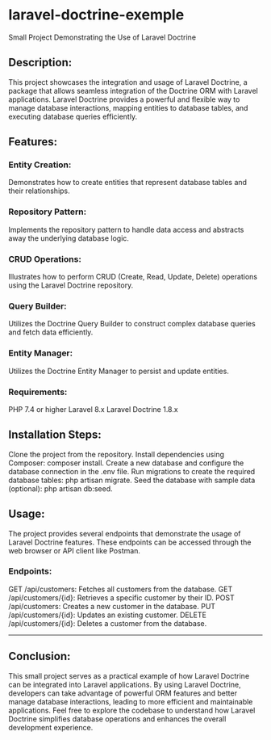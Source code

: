 # laravel-doctrine-exemple
Small Project Demonstrating the Use of Laravel Doctrine

## Description:
This project showcases the integration and usage of Laravel Doctrine, a package that allows seamless integration of the Doctrine ORM with Laravel applications. Laravel Doctrine provides a powerful and flexible way to manage database interactions, mapping entities to database tables, and executing database queries efficiently.

## Features:

### Entity Creation: 
Demonstrates how to create entities that represent database tables and their relationships.

### Repository Pattern: 
Implements the repository pattern to handle data access and abstracts away the underlying database logic.

### CRUD Operations: 
Illustrates how to perform CRUD (Create, Read, Update, Delete) operations using the Laravel Doctrine repository.

### Query Builder: 
Utilizes the Doctrine Query Builder to construct complex database queries and fetch data efficiently.

### Entity Manager: 
Utilizes the Doctrine Entity Manager to persist and update entities.

### Requirements:

PHP 7.4 or higher
Laravel 8.x
Laravel Doctrine 1.8.x


## Installation Steps:

Clone the project from the repository.
Install dependencies using Composer: composer install.
Create a new database and configure the database connection in the .env file.
Run migrations to create the required database tables: php artisan migrate.
Seed the database with sample data (optional): php artisan db:seed.

## Usage:
The project provides several endpoints that demonstrate the usage of Laravel Doctrine features. These endpoints can be accessed through the web browser or API client like Postman.

### Endpoints:

GET /api/customers: Fetches all customers from the database.
GET /api/customers/{id}: Retrieves a specific customer by their ID.
POST /api/customers: Creates a new customer in the database.
PUT /api/customers/{id}: Updates an existing customer.
DELETE /api/customers/{id}: Deletes a customer from the database.

---
## Conclusion:
This small project serves as a practical example of how Laravel Doctrine can be integrated into Laravel applications. By using Laravel Doctrine, developers can take advantage of powerful ORM features and better manage database interactions, leading to more efficient and maintainable applications. Feel free to explore the codebase to understand how Laravel Doctrine simplifies database operations and enhances the overall development experience.
